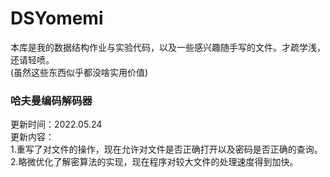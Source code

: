 # DSYomemi
本库是我的数据结构作业与实验代码，以及一些感兴趣随手写的文件。才疏学浅，还请轻喷。   
(虽然这些东西似乎都没啥实用价值)
### 哈夫曼编码解码器
更新时间：2022.05.24   
更新内容：   
1.重写了对文件的操作，现在允许对文件是否正确打开以及密码是否正确的查询。   
2.略微优化了解密算法的实现，现在程序对较大文件的处理速度得到加快。   
